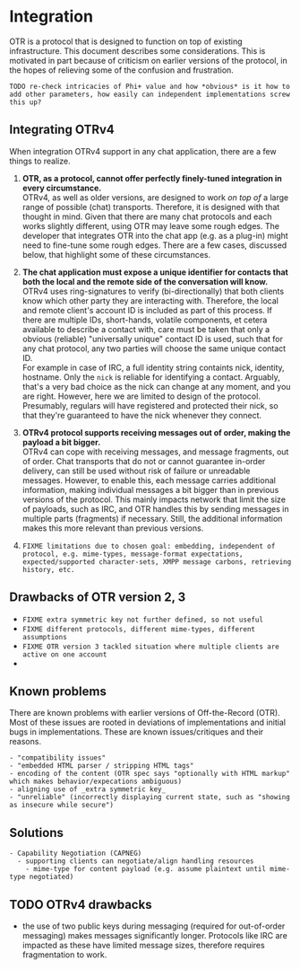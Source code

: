 # Integration

OTR is a protocol that is designed to function on top of existing infrastructure. This document describes some considerations. This is motivated in part because of criticism on earlier versions of the protocol, in the hopes of relieving some of the confusion and frustration.

`TODO re-check intricacies of Phi+ value and how *obvious* is it how to add other parameters, how easily can independent implementations screw this up?`

## Integrating OTRv4

When integration OTRv4 support in any chat application, there are a few things to realize.

1.  __OTR, as a protocol, cannot offer perfectly finely-tuned integration in every circumstance.__  
    OTRv4, as well as older versions, are designed to work _on top of_ a large range of possible (chat) transports. Therefore, it is designed with that thought in mind. Given that there are many chat protocols and each works slightly different, using OTR may leave some rough edges. The developer that integrates OTR into the chat app (e.g. as a plug-in) might need to fine-tune some rough edges. There are a few cases, discussed below, that highlight some of these circumstances.

1.  __The chat application must expose a unique identifier for contacts that both the local and the remote side of the conversation will know.__  
    OTRv4 uses ring-signatures to verify (bi-directionally) that both clients know which other party they are interacting with. Therefore, the local and remote client's account ID is included as part of this process. If there are multiple IDs, short-hands, volatile components, et cetera available to describe a contact with, care must be taken that only a obvious (reliable) "universally unique" contact ID is used, such that for any chat protocol, any two parties will choose the same unique contact ID.  
    For example in case of IRC, a full identity string containts nick, identity, hostname. Only the `nick` is reliable for identifying a contact. Arguably, that's a very bad choice as the nick can change at any moment, and you are right. However, here we are limited to design of the protocol. Presumably, regulars will have registered and protected their nick, so that they're guaranteed to have the nick whenever they connect.

1.  __OTRv4 protocol supports receiving messages out of order, making the payload a bit bigger.__  
    OTRv4 can cope with receiving messages, and message fragments, out of order. Chat transports that do not or cannot guarantee in-order delivery, can still be used without risk of failure or unreadable messages. However, to enable this, each message carries additional information, making individual messages a bit bigger than in previous versions of the protocol. This mainly impacts network that limit the size of payloads, such as IRC, and OTR handles this by sending messages in multiple parts (fragments) if necessary. Still, the additional information makes this more relevant than previous versions.

1.  `FIXME limitations due to chosen goal: embedding, independent of protocol, e.g. mime-types, message-format expectations, expected/supported character-sets, XMPP message carbons, retrieving history, etc.`

## Drawbacks of OTR version 2, 3

- `FIXME extra symmetric key not further defined, so not useful`
- `FIXME different protocols, different mime-types, different assumptions`
- `FIXME OTR version 3 tackled situation where multiple clients are active on one account`
- 

## Known problems

There are known problems with earlier versions of Off-the-Record (OTR). Most of these issues are rooted in deviations of implementations and initial bugs in implementations. These are known issues/critiques and their reasons.

```FIXME
- "compatibility issues"
- "embedded HTML parser / stripping HTML tags"
- encoding of the content (OTR spec says "optionally with HTML markup" which makes behavior/expecations ambiguous)
- aligning use of _extra symmetric key_
- "unreliable" (incorrectly displaying current state, such as "showing as insecure while secure")
```

## Solutions

```FIXME
- Capability Negotiation (CAPNEG)
  - supporting clients can negotiate/align handling resources
    - mime-type for content payload (e.g. assume plaintext until mime-type negotiated)
```

## TODO OTRv4 drawbacks

- the use of two public keys during messaging (required for out-of-order messaging) makes messages significantly longer. Protocols like IRC are impacted as these have limited message sizes, therefore requires fragmentation to work.
